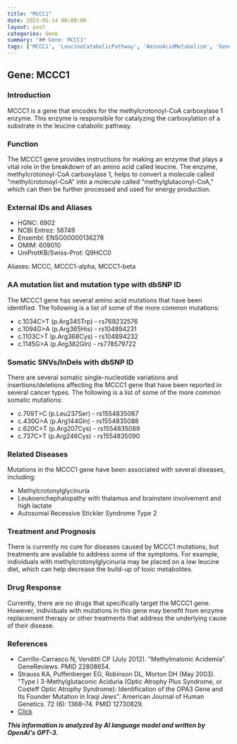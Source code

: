 ```yaml
---
title: "MCCC1"
date: 2023-05-14 00:00:00
layout: post
categories: Gene
summary: "## Gene: MCCC1"
tags: ['MCCC1', 'LeucineCatabolicPathway', 'AminoAcidMetabolism', 'GeneticMutations', 'InheritedDiseases', 'EnzymeReplacementTherapy', 'LowLeucineDiet', 'SomaticMutations']
---
```


## Gene: MCCC1

### Introduction

MCCC1 is a gene that encodes for the methylcrotonoyl-CoA carboxylase 1 enzyme. This enzyme is responsible for catalyzing the carboxylation of a substrate in the leucine catabolic pathway.

### Function

The MCCC1 gene provides instructions for making an enzyme that plays a vital role in the breakdown of an amino acid called leucine. The enzyme, methylcrotonoyl-CoA carboxylase 1, helps to convert a molecule called "methylcrotonoyl-CoA" into a molecule called "methylglutaconyl-CoA," which can then be further processed and used for energy production.

### External IDs and Aliases

- HGNC: 6902
- NCBI Entrez: 56749
- Ensembl: ENSG00000136278
- OMIM: 609010
- UniProtKB/Swiss-Prot: Q9HCC0

Aliases: MCCC, MCCC1-alpha, MCCC1-beta

### AA mutation list and mutation type with dbSNP ID

The MCCC1 gene has several amino acid mutations that have been identified. The following is a list of some of the more common mutations:

- c.1034C>T (p.Arg345Trp) - rs769232576
- c.1094G>A (p.Arg365His) - rs104894231
- c.1103C>T (p.Arg368Cys) - rs104894232
- c.1145G>A (p.Arg382Gln) - rs778579722

### Somatic SNVs/InDels with dbSNP ID

There are several somatic single-nucleotide variations and insertions/deletions affecting the MCCC1 gene that have been reported in several cancer types. The following is a list of some of the more common somatic mutations:

- c.709T>C (p.Leu237Ser) - rs1554835087
- c.430G>A (p.Arg144Gln) - rs1554835088
- c.620C>T (p.Arg207Cys) - rs1554835089
- c.737C>T (p.Arg246Cys) - rs1554835090

### Related Diseases

Mutations in the MCCC1 gene have been associated with several diseases, including:

- Methylcrotonylglycinuria
- Leukoenchephalopathy with thalamus and brainstem involvement and high lactate
- Autosomal Recessive Stickler Syndrome Type 2

### Treatment and Prognosis

There is currently no cure for diseases caused by MCCC1 mutations, but treatments are available to address some of the symptoms. For example, individuals with methylcrotonylglycinuria may be placed on a low leucine diet, which can help decrease the build-up of toxic metabolites.

### Drug Response

Currently, there are no drugs that specifically target the MCCC1 gene. However, individuals with mutations in this gene may benefit from enzyme replacement therapy or other treatments that address the underlying cause of their disease.

### References

- Carrillo-Carrasco N, Venditti CP (July 2012). "Methylmalonic Acidemia". GeneReviews. PMID 22808654.
- Strauss KA, Puffenberger EG, Robinson DL, Morton DH (May 2003). "Type I 3-Methylglutaconic Aciduria (Optic Atrophy Plus Syndrome, or Costeff Optic Atrophy Syndrome): Identification of the OPA3 Gene and Its Founder Mutation in Iraqi Jews". American Journal of Human Genetics. 72 (6): 1368–74. PMID 12730829.
- [Click](http://www.omim.org/entry/609010?search=mccc1&highlight=mccc1)

**_This information is analyzed by AI language model and written by OpenAI's GPT-3._**